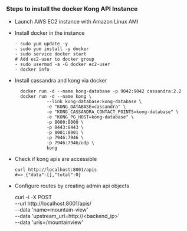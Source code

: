 ### Steps to install the docker Kong API Instance
- Launch AWS EC2 instance with Amazon Linux AMI 
- Install docker in the instance
  ```
  - sudo yum update -y
  - sudo yum install -y docker
  - sudo service docker start
  # Add ec2-user to docker group
  - sudo usermod -a -G docker ec2-user 
  - docker info
  ```
- Install cassandra and kong via docker
  ```
	docker run -d --name kong-database -p 9042:9042 cassandra:2.2
	docker run -d --name kong \
              --link kong-database:kong-database \
              -e "KONG_DATABASE=cassandra" \
              -e "KONG_CASSANDRA_CONTACT_POINTS=kong-database" \
              -e "KONG_PG_HOST=kong-database" \
              -p 8000:8000 \
              -p 8443:8443 \
              -p 8001:8001 \
              -p 7946:7946 \
              -p 7946:7946/udp \
              kong
  ```
- Check if kong apis are accessible
  ```
  curl http://localhost:8001/apis
  #=> {"data":[],"total":0}
  ```

- Configure routes by creating admin api objects
  
  curl -i -X POST \
  --url http://localhost:8001/apis/ \
  --data 'name=mountain-view' \
  --data 'upstream_url=http://<backend_ip>' \
  --data 'uris=/mountainview'

